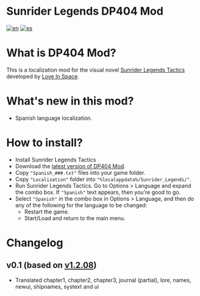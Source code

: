 # Sunrider Legends DP404 Mod
[![en](https://img.shields.io/badge/lang-en-red.svg)](/README.md)
[![es](https://img.shields.io/badge/lang-es-yellow.svg)](/README.es.md)

# What is DP404 Mod?
This is a localization mod for the visual novel [Sunrider Legends Tactics](https://store.steampowered.com/app/3854880/Sunrider_Legends_Tactics/) developed by [Love In Space](https://linktr.ee/loveinspace).

# What's new in this mod?
- Spanish language localization.

# How to install?
- Install Sunrider Legends Tactics
- Download the [latest version of DP404 Mod](https://github.com/DP-404/Sunrider-Legends-DP404-Mod/releases).
- Copy `"Spanish_###.txt"` files into your game folder.
- Copy `"Localization"` folder into `"%localappdata%/Sunrider_Legends/"`.
- Run Sunrider Legends Tactics. Go to Options > Language and expand the combo box. If `"Spanish"` text appears, then you're good to go.
- Select `"Spanish"` in the combo box in Options > Language, and then do any of the following for the language to be changed:
  - Restart the game.
  - Start/Load and return to the main menu. 

# Changelog

## v0.1 (based on [v1.2.08](https://store.steampowered.com/news/app/3854880/view/516344858807370198))
- Translated chapter1, chapter2, chapter3, journal (partial), lore, names, newui, shipnames, systext and ui
